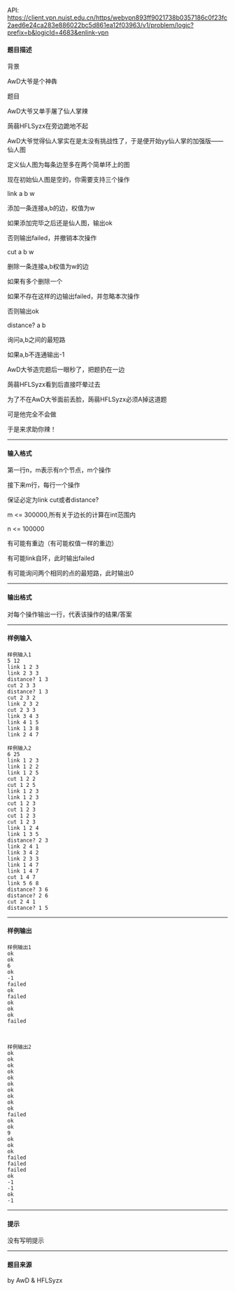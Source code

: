API: https://client.vpn.nuist.edu.cn/https/webvpn893ff9021738b0357186c0f23fc2aed6e24ca283e886022bc5d861ea12f03963/v1/problem/logic?prefix=b&logicId=4683&enlink-vpn

#### 题目描述

背景

AwD大爷是个神犇

题目

AwD大爷又单手屠了仙人掌辣

蒟蒻HFLSyzx在旁边跪地不起

AwD大爷觉得仙人掌实在是太没有挑战性了，于是便开始yy仙人掌的加强版——仙人图

定义仙人图为每条边至多在两个简单环上的图

现在初始仙人图是空的，你需要支持三个操作

link a b w

添加一条连接a,b的边，权值为w

如果添加完毕之后还是仙人图，输出ok

否则输出failed，并撤销本次操作

cut a b w

删除一条连接a,b权值为w的边

如果有多个删除一个

如果不存在这样的边输出failed，并忽略本次操作

否则输出ok

distance? a b

询问a,b之间的最短路

如果a,b不连通输出-1

AwD大爷造完题后一眼秒了，把题扔在一边

蒟蒻HFLSyzx看到后直接吓晕过去

为了不在AwD大爷面前丢脸，蒟蒻HFLSyzx必须A掉这道题

可是他完全不会做

于是来求助你辣！

---

#### 输入格式

第一行n，m表示有n个节点，m个操作

接下来m行，每行一个操作

保证必定为link cut或者distance?

m <= 300000,所有关于边长的计算在int范围内

n <= 100000

有可能有重边（有可能权值一样的重边）

有可能link自环，此时输出failed

有可能询问两个相同的点的最短路，此时输出0

---

#### 输出格式

对每个操作输出一行，代表该操作的结果/答案

---

#### 样例输入
```
样例输入1
5 12
link 1 2 3
link 2 3 3
distance? 1 3
cut 2 3 3
distance? 1 3
cut 2 3 2
link 2 3 2
cut 2 3 3
link 3 4 3
link 4 1 5
link 1 3 8
link 2 4 7

样例输入2
6 25
link 1 2 3
link 1 2 2
link 1 2 5
cut 1 2 2
cut 1 2 5
link 1 2 3
link 1 2 3
cut 1 2 3
cut 1 2 3
cut 1 2 3
cut 1 2 3
link 1 2 4
link 1 3 5
distance? 2 3
link 2 4 1
link 3 4 2
link 2 3 3
link 1 4 7
link 1 4 7
cut 1 4 7
link 5 6 8
distance? 3 6
distance? 2 6
cut 2 4 1
distance? 1 5
```

---

#### 样例输出
```
样例输出1
ok
ok
6
ok
-1
failed
ok
failed
ok
ok
ok
failed



样例输出2
ok
ok
ok
ok
ok
ok
ok
ok
ok
ok
failed
ok
ok
9
ok
ok
ok
failed
failed
failed
ok
-1
-1
ok
-1
```

---

#### 提示

没有写明提示

---

#### 题目来源

by AwD & HFLSyzx